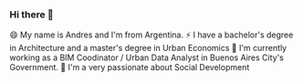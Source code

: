 ### Hi there 👋

😄 My name is Andres and I'm from Argentina.
⚡ I have a bachelor's degree in Architecture and a master's degree in Urban Economics
🔭 I'm currently working as a BIM Coodinator / Urban Data Analyst in Buenos Aires City's Government. 
🌱 I'm a very passionate about Social Development

